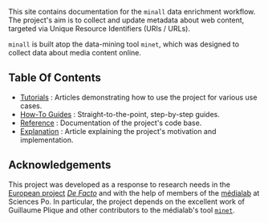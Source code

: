This site contains documentation for the `minall` data enrichment workflow. The project's aim is to collect and update metadata about web content, targeted via Unique Resource Identifiers (URIs / URLs).

`minall` is built atop the data-mining tool `minet`, which was designed to collect data about media content online.

## Table Of Contents

- [Tutorials](tutorials.md) : Articles demonstrating how to use the project for various use cases.
- [How-To Guides](how-to-guides.md) : Straight-to-the-point, step-by-step guides.
- [Reference](reference/home.md) : Documentation of the project's code base.
- [Explanation](explanation.md) : Article explaining the project's motivation and implementation.


## Acknowledgements

This project was developed as a response to research needs in the [European project](https://edmo.eu/) [_De Facto_](https://defacto-observatoire.fr/) and with the help of members of the [médialab](https://medialab.sciencespo.fr/) at Sciences Po. In particular, the project depends on the excellent work of Guillaume Plique and other contributors to the médialab's tool [`minet`](https://github.com/medialab/minet).

